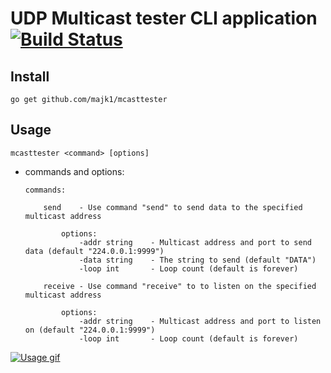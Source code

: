 # UDP Multicast tester CLI application [![Build Status](https://travis-ci.org/majk1/mcasttester.svg?branch=master)](https://travis-ci.org/majk1/mcasttester)

## Install

```
go get github.com/majk1/mcasttester
```

## Usage

```
mcasttester <command> [options]
```

 * commands and options:  
   ```
   commands:
   
       send    - Use command "send" to send data to the specified multicast address
       
           options:
               -addr string    - Multicast address and port to send data (default "224.0.0.1:9999")
               -data string    - The string to send (default "DATA")
               -loop int       - Loop count (default is forever)
   
       receive - Use command "receive" to to listen on the specified multicast address
   
           options:
               -addr string    - Multicast address and port to listen on (default "224.0.0.1:9999")
               -loop int       - Loop count (default is forever)
   
   ```

[![Usage gif](https://thumbs.gfycat.com/DapperOrdinaryChanticleer-size_restricted.gif)](https://gfycat.com/gifs/detail/DapperOrdinaryChanticleer)
